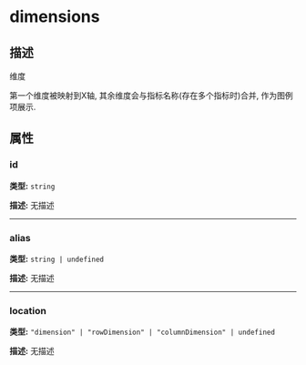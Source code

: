 # dimensions
## 描述
维度

第一个维度被映射到X轴, 其余维度会与指标名称(存在多个指标时)合并, 作为图例项展示.


## 属性

### id

**类型:** `string`

**描述:**
无描述

---

### alias

**类型:** `string | undefined`

**描述:**
无描述

---

### location

**类型:** `"dimension" | "rowDimension" | "columnDimension" | undefined`

**描述:**
无描述